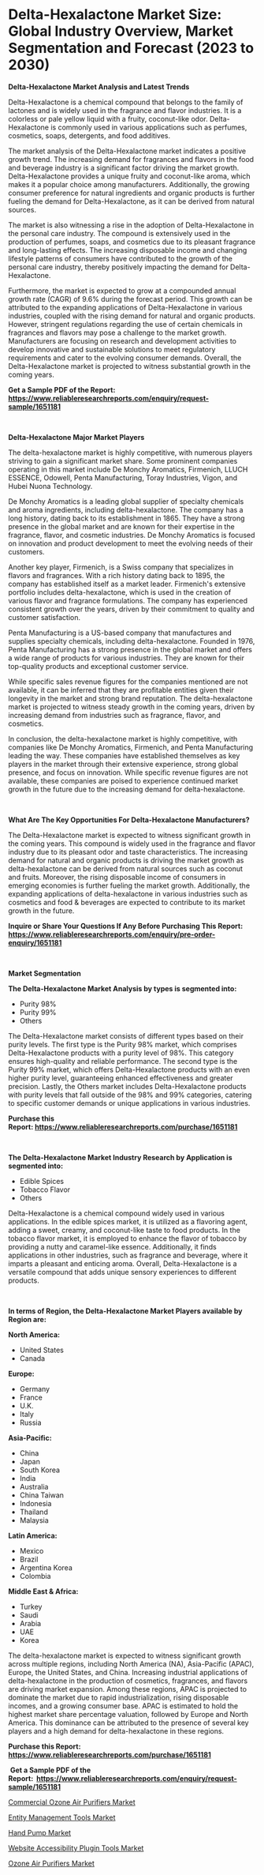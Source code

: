 <p><h1>Delta-Hexalactone Market Size: Global Industry Overview, Market Segmentation and Forecast (2023 to 2030)</h1></p><p><strong>Delta-Hexalactone Market Analysis and Latest Trends</strong></p>
<p><p>Delta-Hexalactone is a chemical compound that belongs to the family of lactones and is widely used in the fragrance and flavor industries. It is a colorless or pale yellow liquid with a fruity, coconut-like odor. Delta-Hexalactone is commonly used in various applications such as perfumes, cosmetics, soaps, detergents, and food additives.</p><p>The market analysis of the Delta-Hexalactone market indicates a positive growth trend. The increasing demand for fragrances and flavors in the food and beverage industry is a significant factor driving the market growth. Delta-Hexalactone provides a unique fruity and coconut-like aroma, which makes it a popular choice among manufacturers. Additionally, the growing consumer preference for natural ingredients and organic products is further fueling the demand for Delta-Hexalactone, as it can be derived from natural sources.</p><p>The market is also witnessing a rise in the adoption of Delta-Hexalactone in the personal care industry. The compound is extensively used in the production of perfumes, soaps, and cosmetics due to its pleasant fragrance and long-lasting effects. The increasing disposable income and changing lifestyle patterns of consumers have contributed to the growth of the personal care industry, thereby positively impacting the demand for Delta-Hexalactone.</p><p>Furthermore, the market is expected to grow at a compounded annual growth rate (CAGR) of 9.6% during the forecast period. This growth can be attributed to the expanding applications of Delta-Hexalactone in various industries, coupled with the rising demand for natural and organic products. However, stringent regulations regarding the use of certain chemicals in fragrances and flavors may pose a challenge to the market growth. Manufacturers are focusing on research and development activities to develop innovative and sustainable solutions to meet regulatory requirements and cater to the evolving consumer demands. Overall, the Delta-Hexalactone market is projected to witness substantial growth in the coming years.</p></p>
<p><strong>Get a Sample PDF of the Report:&nbsp; <a href="https://www.reliableresearchreports.com/enquiry/request-sample/1651181">https://www.reliableresearchreports.com/enquiry/request-sample/1651181</a></strong></p>
<p>&nbsp;</p>
<p><strong>Delta-Hexalactone Major Market Players</strong></p>
<p><p>The delta-hexalactone market is highly competitive, with numerous players striving to gain a significant market share. Some prominent companies operating in this market include De Monchy Aromatics, Firmenich, LLUCH ESSENCE, Odowell, Penta Manufacturing, Toray Industries, Vigon, and Hubei Nuona Technology.</p><p>De Monchy Aromatics is a leading global supplier of specialty chemicals and aroma ingredients, including delta-hexalactone. The company has a long history, dating back to its establishment in 1865. They have a strong presence in the global market and are known for their expertise in the fragrance, flavor, and cosmetic industries. De Monchy Aromatics is focused on innovation and product development to meet the evolving needs of their customers.</p><p>Another key player, Firmenich, is a Swiss company that specializes in flavors and fragrances. With a rich history dating back to 1895, the company has established itself as a market leader. Firmenich's extensive portfolio includes delta-hexalactone, which is used in the creation of various flavor and fragrance formulations. The company has experienced consistent growth over the years, driven by their commitment to quality and customer satisfaction.</p><p>Penta Manufacturing is a US-based company that manufactures and supplies specialty chemicals, including delta-hexalactone. Founded in 1976, Penta Manufacturing has a strong presence in the global market and offers a wide range of products for various industries. They are known for their top-quality products and exceptional customer service.</p><p>While specific sales revenue figures for the companies mentioned are not available, it can be inferred that they are profitable entities given their longevity in the market and strong brand reputation. The delta-hexalactone market is projected to witness steady growth in the coming years, driven by increasing demand from industries such as fragrance, flavor, and cosmetics.</p><p>In conclusion, the delta-hexalactone market is highly competitive, with companies like De Monchy Aromatics, Firmenich, and Penta Manufacturing leading the way. These companies have established themselves as key players in the market through their extensive experience, strong global presence, and focus on innovation. While specific revenue figures are not available, these companies are poised to experience continued market growth in the future due to the increasing demand for delta-hexalactone.</p></p>
<p>&nbsp;</p>
<p><strong>What Are The Key Opportunities For Delta-Hexalactone Manufacturers?</strong></p>
<p><p>The Delta-Hexalactone market is expected to witness significant growth in the coming years. This compound is widely used in the fragrance and flavor industry due to its pleasant odor and taste characteristics. The increasing demand for natural and organic products is driving the market growth as delta-hexalactone can be derived from natural sources such as coconut and fruits. Moreover, the rising disposable income of consumers in emerging economies is further fueling the market growth. Additionally, the expanding applications of delta-hexalactone in various industries such as cosmetics and food & beverages are expected to contribute to its market growth in the future.</p></p>
<p><strong>Inquire or Share Your Questions If Any Before Purchasing This Report: <a href="https://www.reliableresearchreports.com/enquiry/pre-order-enquiry/1651181">https://www.reliableresearchreports.com/enquiry/pre-order-enquiry/1651181</a></strong></p>
<p>&nbsp;</p>
<p><strong>Market Segmentation</strong></p>
<p><strong>The Delta-Hexalactone Market Analysis by types is segmented into:</strong></p>
<p><ul><li>Purity 98%</li><li>Purity 99%</li><li>Others</li></ul></p>
<p><p>The Delta-Hexalactone market consists of different types based on their purity levels. The first type is the Purity 98% market, which comprises Delta-Hexalactone products with a purity level of 98%. This category ensures high-quality and reliable performance. The second type is the Purity 99% market, which offers Delta-Hexalactone products with an even higher purity level, guaranteeing enhanced effectiveness and greater precision. Lastly, the Others market includes Delta-Hexalactone products with purity levels that fall outside of the 98% and 99% categories, catering to specific customer demands or unique applications in various industries.</p></p>
<p><strong>Purchase this Report:&nbsp;<a href="https://www.reliableresearchreports.com/purchase/1651181">https://www.reliableresearchreports.com/purchase/1651181</a></strong></p>
<p>&nbsp;</p>
<p><strong>The Delta-Hexalactone Market Industry Research by Application is segmented into:</strong></p>
<p><ul><li>Edible Spices</li><li>Tobacco Flavor</li><li>Others</li></ul></p>
<p><p>Delta-Hexalactone is a chemical compound widely used in various applications. In the edible spices market, it is utilized as a flavoring agent, adding a sweet, creamy, and coconut-like taste to food products. In the tobacco flavor market, it is employed to enhance the flavor of tobacco by providing a nutty and caramel-like essence. Additionally, it finds applications in other industries, such as fragrance and beverage, where it imparts a pleasant and enticing aroma. Overall, Delta-Hexalactone is a versatile compound that adds unique sensory experiences to different products.</p></p>
<p>&nbsp;</p>
<p><strong>In terms of Region, the Delta-Hexalactone Market Players available by Region are:</strong></p>
<p>
    <p> <strong> North America: </strong>
        <ul>
            <li>United States</li>
            <li>Canada</li>
        </ul>
        </p> 
    <p> <strong> Europe: </strong>
        <ul>
            <li>Germany</li>
            <li>France</li>
            <li>U.K.</li>
            <li>Italy</li>
            <li>Russia</li>
        </ul>
        </p> 
    <p> <strong> Asia-Pacific: </strong>
        <ul>
            <li>China</li>
            <li>Japan</li>
            <li>South Korea</li>
            <li>India</li>
            <li>Australia</li>
            <li>China Taiwan</li>
            <li>Indonesia</li>
            <li>Thailand</li>
            <li>Malaysia</li>
        </ul>
        </p> 
    <p> <strong> Latin America: </strong>
        <ul>
            <li>Mexico</li>
            <li>Brazil</li>
            <li>Argentina Korea</li>
            <li>Colombia</li>
        </ul>
        </p> 
    <p> <strong> Middle East & Africa: </strong>
        <ul>
            <li>Turkey</li>
            <li>Saudi</li>
            <li>Arabia</li>
            <li>UAE</li>
            <li>Korea</li>
        </ul>
    </p>
    </p>
<p><p>The delta-hexalactone market is expected to witness significant growth across multiple regions, including North America (NA), Asia-Pacific (APAC), Europe, the United States, and China. Increasing industrial applications of delta-hexalactone in the production of cosmetics, fragrances, and flavors are driving market expansion. Among these regions, APAC is projected to dominate the market due to rapid industrialization, rising disposable incomes, and a growing consumer base. APAC is estimated to hold the highest market share percentage valuation, followed by Europe and North America. This dominance can be attributed to the presence of several key players and a high demand for delta-hexalactone in these regions.</p></p>
<p><strong>Purchase this Report: <a href="https://www.reliableresearchreports.com/purchase/1651181">https://www.reliableresearchreports.com/purchase/1651181</a></strong></p>
<p>&nbsp;<strong>Get a Sample PDF of the Report:&nbsp;&nbsp;<a href="https://www.reliableresearchreports.com/enquiry/request-sample/1651181">https://www.reliableresearchreports.com/enquiry/request-sample/1651181</a></strong></p>
<p><strong></strong></p>
<p><p><a href="https://www.linkedin.com/pulse/commercial-ozone-air-purifiers-market-size-2023-2030-global-fkcde/">Commercial Ozone Air Purifiers Market</a></p><p><a href="https://github.com/rahu1505/Market-Research-Report-List-1/blob/main/entity-management-tools-market.md">Entity Management Tools Market</a></p><p><a href="https://medium.com/@hesterorn1944/hand-pump-market-size-growth-forecast-2023-2030-f142b9355f50">Hand Pump Market</a></p><p><a href="https://github.com/rahu1502/Market-Research-Report-List-1/blob/main/website-accessibility-plugin-tools-market.md">Website Accessibility Plugin Tools Market</a></p><p><a href="https://www.linkedin.com/pulse/ozone-air-purifiers-market-insights-players-forecast-till-2030-jrlqe/">Ozone Air Purifiers Market</a></p></p>